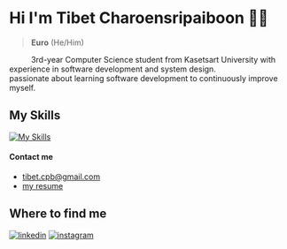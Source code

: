 <h1>Hi I'm Tibet Charoensripaiboon 🙋🏻</h1>

> <b>Euro</b> (He/Him)

<p>
&nbsp;&nbsp;&nbsp;&nbsp;&nbsp;&nbsp;&nbsp;&nbsp;&nbsp;
3rd-year Computer Science student from Kasetsart University with experience in software development and system design.<br>
passionate about learning software development to continuously improve myself.
</p>
<h2>My Skills</h2>

[![My Skills](https://skillicons.dev/icons?i=ts,js,html,css,go,py,java,nextjs,flutter,mysql,postgres,aws,firebase,postman,docker,&theme=light)](https://skillicons.dev)

<h4>Contact me</h4>
<ul>
<li><a target="_blank" href="">tibet.cpb@gmail.com </a></li>
<li><a target="_blank" href="https://www.canva.com/design/DAGVQcFVegw/vkGCsz3xFgGrx4fCmtNXag/view?utm_content=DAGVQcFVegw&utm_campaign=designshare&utm_medium=link2&utm_source=uniquelinks&utlId=hfb5307549f">my resume </a></li>
  
</ul>

  
<h2>Where to find me</h2>
<p><a target="_blank" href="https://www.linkedin.com/in/Tibet Charoensripaiboon" style="display: inline-block;"><img src="https://img.shields.io/badge/linkedin-logo?style=for-the-badge&logo=linkedin&logoColor=white&color=%230a77b6" alt="linkedin" /></a>
<a target="_blank" href="https://www.instagram.com/aeuroo" style="display: inline-block;"><img src="https://img.shields.io/badge/instagram-logo?style=for-the-badge&logo=instagram&logoColor=white&color=%23F35369" alt="instagram" /></a></p>

